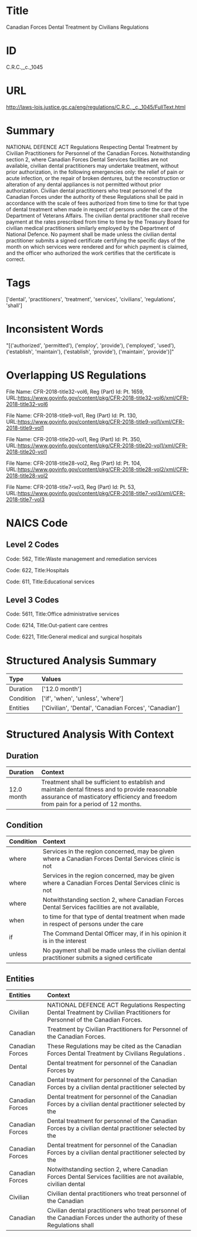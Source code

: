 # Title
Canadian Forces Dental Treatment by Civilians Regulations


# ID
C.R.C.,_c._1045

# URL
http://laws-lois.justice.gc.ca/eng/regulations/C.R.C.,_c._1045/FullText.html


# Summary
NATIONAL DEFENCE ACT Regulations Respecting Dental Treatment by Civilian Practitioners for Personnel of the Canadian Forces.
Notwithstanding section 2, where Canadian Forces Dental Services facilities are not available, civilian dental practitioners may undertake treatment, without prior authorization, in the following emergencies only: the relief of pain or acute infection, or the repair of broken dentures, but the reconstruction or alteration of any dental appliances is not permitted without prior authorization.
Civilian dental practitioners who treat personnel of the Canadian Forces under the authority of these Regulations shall be paid in accordance with the scale of fees authorized from time to time for that type of dental treatment when made in respect of persons under the care of the Department of Veterans Affairs.
The civilian dental practitioner shall receive payment at the rates prescribed from time to time by the Treasury Board for civilian medical practitioners similarly employed by the Department of National Defence.
No payment shall be made unless the civilian dental practitioner submits a signed certificate certifying the specific days of the month on which services were rendered and for which payment is claimed, and the officer who authorized the work certifies that the certificate is correct.


# Tags
['dental', 'practitioners', 'treatment', 'services', 'civilians', 'regulations', 'shall']


# Inconsistent Words
"[('authorized', 'permitted'), ('employ', 'provide'), ('employed', 'used'), ('establish', 'maintain'), ('establish', 'provide'), ('maintain', 'provide')]"


# Overlapping US Regulations
File Name: CFR-2018-title32-vol6, Reg (Part) Id: Pt. 1659, URL:https://www.govinfo.gov/content/pkg/CFR-2018-title32-vol6/xml/CFR-2018-title32-vol6

File Name: CFR-2018-title9-vol1, Reg (Part) Id: Pt. 130, URL:https://www.govinfo.gov/content/pkg/CFR-2018-title9-vol1/xml/CFR-2018-title9-vol1

File Name: CFR-2018-title20-vol1, Reg (Part) Id: Pt. 350, URL:https://www.govinfo.gov/content/pkg/CFR-2018-title20-vol1/xml/CFR-2018-title20-vol1

File Name: CFR-2018-title28-vol2, Reg (Part) Id: Pt. 104, URL:https://www.govinfo.gov/content/pkg/CFR-2018-title28-vol2/xml/CFR-2018-title28-vol2

File Name: CFR-2018-title7-vol3, Reg (Part) Id: Pt. 53, URL:https://www.govinfo.gov/content/pkg/CFR-2018-title7-vol3/xml/CFR-2018-title7-vol3




# NAICS Code
## Level 2 Codes
Code: 562, Title:Waste management and remediation services

Code: 622, Title:Hospitals

Code: 611, Title:Educational services




## Level 3 Codes
Code: 5611, Title:Office administrative services

Code: 6214, Title:Out-patient care centres

Code: 6221, Title:General medical and surgical hospitals







# Structured Analysis Summary
| Type      | Values                                                |
|:----------|:------------------------------------------------------|
| Duration  | ['12.0 month']                                        |
| Condition | ['if', 'when', 'unless', 'where']                     |
| Entities  | ['Civilian', 'Dental', 'Canadian Forces', 'Canadian'] |


# Structured Analysis With Context
 


## Duration
| Duration   | Context                                                                                                                                                                               |
|:-----------|:--------------------------------------------------------------------------------------------------------------------------------------------------------------------------------------|
| 12.0 month | Treatment shall be sufficient to establish and maintain dental fitness and to provide reasonable assurance of masticatory efficiency and freedom from pain for a period of 12 months. |


## Condition
| Condition   | Context                                                                                              |
|:------------|:-----------------------------------------------------------------------------------------------------|
| where       | Services in the region concerned, may be given where a Canadian Forces Dental Services clinic is not |
| where       | Services in the region concerned, may be given where a Canadian Forces Dental Services clinic is not |
| where       | Notwithstanding section 2,  where Canadian Forces Dental Services facilities are not available,      |
| when        | to time for that type of dental treatment when made in respect of persons under the care             |
| if          | The Command Dental Officer may,  if in his opinion it is in the interest                             |
| unless      | No payment shall be made  unless the civilian dental practitioner submits a signed certificate       |


## Entities
| Entities        | Context                                                                                                                        |
|:----------------|:-------------------------------------------------------------------------------------------------------------------------------|
| Civilian        | NATIONAL DEFENCE ACT Regulations Respecting Dental Treatment by  Civilian  Practitioners for Personnel of the Canadian Forces. |
| Canadian        | Treatment by Civilian Practitioners for Personnel of the Canadian  Forces.                                                     |
| Canadian Forces | These Regulations may be cited as the   Canadian Forces  Dental Treatment by Civilians Regulations .                           |
| Dental          | Dental treatment for personnel of the Canadian Forces by                                                                       |
| Canadian        | Dental treatment for personnel of the  Canadian Forces by a civilian dental practitioner selected by                           |
| Canadian Forces | Dental treatment for personnel of the  Canadian Forces by a civilian dental practitioner selected by the                       |
| Canadian Forces | Dental treatment for personnel of the  Canadian Forces by a civilian dental practitioner selected by the                       |
| Canadian Forces | Dental treatment for personnel of the  Canadian Forces by a civilian dental practitioner selected by the                       |
| Canadian Forces | Notwithstanding section 2, where  Canadian Forces Dental Services facilities are not available, civilian dental                |
| Civilian        | Civilian dental practitioners who treat personnel of the Canadian                                                              |
| Canadian        | Civilian dental practitioners who treat personnel of the  Canadian Forces under the authority of these Regulations shall       |


